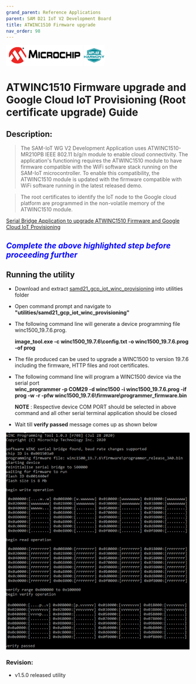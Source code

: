 ```yaml
---
grand_parent: Reference Applications
parent: SAM D21 IoT V2 Development Board
title: ATWINC1510 Firmware upgrade
nav_order: 98
---
```


<img src = "images/microchip_logo.png">
<img src = "images/microchip_mplab_harmony_logo_small.png">

# ATWINC1510 Firmware upgrade and Google Cloud IoT Provisioning (Root certificate upgrade) Guide

## Description:

> The SAM-IoT WG V2 Development Application uses ATWINC1510-MR210PB IEEE 802.11 b/g/n module to enable cloud connectivity. The application's functioning requires the ATWINC1510 module to have firmware compatible with the WiFi software stack running on the SAM-IoT microcontroller. To enable this compatibility, the  ATWINC1510 module is updated with the firmware compatible with WiFi software running in the latest released demo.  

> The root certificates to identify the IoT node to the Google cloud platform are programmed in the non-volatile memory of the ATWINC1510 module.  

[Serial Bridge Application to upgrade ATWINC1510 Firmware and Google Cloud IoT Provisioning](./gcp_iot_provisioning_serial_bridge/readme.md)


## <span style="color:blue"> *Complete the above highlighted step before proceeding further* </span>

## Running the utility
- Download and extract [samd21_gcp_iot_winc_provisioning](https://github.com/Microchip-MPLAB-Harmony/reference_apps/releases/latest/download/samd21_gcp_iot_winc_provisioning.zip
) into utilities folder
- Open command prompt and navigate to **"utilities/samd21_gcp_iot_winc_provisioning"**
- The following command line will generate a device programming file winc1500_19.7.6.prog.

  **image_tool.exe -c winc1500_19.7.6\config.txt -o winc1500_19.7.6.prog -of prog**  

- The file produced can be used to upgrade a WINC1500 to version 19.7.6 including the firmware, HTTP files and root
certificates.
- The following command line will program a WINC1500 device via the serial port   
    **winc_programmer -p COM29 -d winc1500 -i winc1500_19.7.6.prog -if prog -w -r -pfw winc1500_19.7.6\firmware\programmer_firmware.bin**

    **NOTE** : Respective device COM PORT should be selected in above command and all other serial terminal application should be closed
- Wait till **verify passed** message comes up as shown below  
<img src = "images/firmware_upg1.png" align="middle" width = 500>

### Revision:
- v1.5.0 released utility
